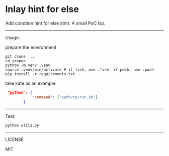 # Inlay hint for else

Add condtion hint for else stmt. A small PoC lsp.

---

Usage:

prepare the environment

```
git clone ...
cd <repo>
python -m venv .venv
source .venv/bin/activate # if fish, use .fish  if pwsh, use .pwsh
pip install -r requirements.txt
```

take kate as an example:

```json
 "python": {
            "command": ["path/to/run.sh"]
        }
```

---

Test:

```
python utils.py
```

---

LICENSE

MIT
